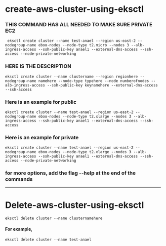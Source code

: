 # create-aws-cluster-using-eksctl
### THIS COMMAND HAS ALL NEEDED TO MAKE SURE PRIVATE EC2 
```
 eksctl create cluster --name test-anael --region us-east-2 --nodegroup-name eboo-nodes --node-type t2.micro --nodes 3 --alb-ingress-access --ssh-public-key anael1 --external-dns-access --ssh-access --node-private-networking
````
### HERE IS THE DESCRIPTION
```
eksctl create cluster --name clustername --region regionhere --nodegroup-name namehere --node-type typehere --node numberofnodes --alb-ingress-access --ssh-public-key keynamehere --external-dns-access --ssh-access
```
### Here is an example for public
```
eksctl create cluster --name test-anael --region us-east-2 --nodegroup-name eboo-nodes --node-type t2.xlarge --nodes 3 --alb-ingress-access --ssh-public-key anael1 --external-dns-access --ssh-access
```
### Here is an example for private
```
eksctl create cluster --name test-anael --region us-east-2 --nodegroup-name eboo-nodes --node-type t2.xlarge --nodes 3 --alb-ingress-access --ssh-public-key anael1 --external-dns-access --ssh-access --node-private-networking
```
### for more options, add the flag --help at the end of the commands
_________________________________________________________

# Delete-aws-cluster-using-eksctl
```
eksctl delete cluster --name clusternamehere
```
#### For example, 
```
eksctl delete cluster --name test-anael
```

